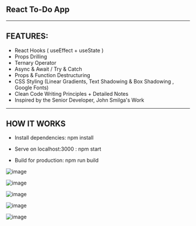 ## React To-Do App 

<hr>

## FEATURES:

- React Hooks ( useEffect + useState )
- Props Drilling
- Ternary Operator
- Async & Await  / Try & Catch
- Props & Function Destructuring
- CSS Styling (Linear Gradients, Text Shadowing & Box Shadowing , Google Fonts)
- Clean Code Writing Principles + Detailed Notes
- Inspired by the Senior Developer, John Smilga's Work

<hr>

## HOW IT WORKS
- Install dependencies:
npm install

- Serve on localhost:3000 :
npm start

- Build for production:
npm run build


![image](https://user-images.githubusercontent.com/90147636/188326684-967aa809-ee85-43c1-8ead-0b49231b231b.png)

![image](https://user-images.githubusercontent.com/90147636/188326694-829b66de-18d1-4c12-8ad5-bc8e17a38ca1.png)

![image](https://user-images.githubusercontent.com/90147636/188326698-ebfb7e5e-e6b6-4d72-8e30-5edaab7b4d0d.png)

![image](https://user-images.githubusercontent.com/90147636/188326707-d5b79d63-a8ea-4023-b361-da971904fb6e.png)

![image](https://user-images.githubusercontent.com/90147636/188326724-1d53775b-b7b8-4bf0-b377-35992e2e6a40.png)

